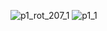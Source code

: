 
![p1_rot_207_1](https://github.com/Lee-ghwan-ho/boundary_detection-teed-/assets/114568122/f9d34082-e89d-4394-bda6-bdee779f6f99)
![p1_1](https://github.com/Lee-ghwan-ho/boundary_detection-teed-/assets/114568122/134e1598-29d7-40e6-ba05-d391026e1462)


